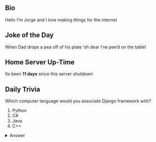 ## Bio

Hello I'm Jorge and I love making things for the internet

## Joke of the Day

When Dad drops a pea off of his plate ‘oh dear I’ve pee’d on the table!

## Home Server Up-Time

Its been **11 days** since this server shutdown


## Daily Trivia

Which computer language would you associate Django framework with?
 1. Python
 2. C#
 3. Java
 4. C++

<details>
  <summary>Answer</summary>
  Python
</details>
